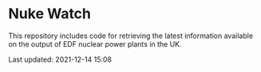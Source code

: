 # Nuke Watch

This repository includes code for retrieving the latest information available on the output of EDF nuclear power plants in the UK.

Last updated: 2021-12-14 15:08